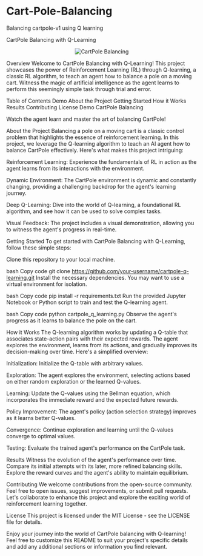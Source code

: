 # Cart-Pole-Balancing
Balancing cartpole-v1 using Q learning

CartPole Balancing with Q-Learning
<p align="center">
  <img src="cartpole.gif" alt="CartPole Balancing">
</p>
Overview
Welcome to CartPole Balancing with Q-Learning! This project showcases the power of Reinforcement Learning (RL) through Q-learning, a classic RL algorithm, to teach an agent how to balance a pole on a moving cart. Witness the magic of artificial intelligence as the agent learns to perform this seemingly simple task through trial and error.

Table of Contents
Demo
About the Project
Getting Started
How it Works
Results
Contributing
License
Demo
CartPole Balancing

Watch the agent learn and master the art of balancing CartPole!

About the Project
Balancing a pole on a moving cart is a classic control problem that highlights the essence of reinforcement learning. In this project, we leverage the Q-learning algorithm to teach an AI agent how to balance CartPole effectively. Here's what makes this project intriguing:

Reinforcement Learning: Experience the fundamentals of RL in action as the agent learns from its interactions with the environment.

Dynamic Environment: The CartPole environment is dynamic and constantly changing, providing a challenging backdrop for the agent's learning journey.

Deep Q-Learning: Dive into the world of Q-learning, a foundational RL algorithm, and see how it can be used to solve complex tasks.

Visual Feedback: The project includes a visual demonstration, allowing you to witness the agent's progress in real-time.

Getting Started
To get started with CartPole Balancing with Q-Learning, follow these simple steps:

Clone this repository to your local machine.

bash
Copy code
git clone https://github.com/your-username/cartpole-q-learning.git
Install the necessary dependencies. You may want to use a virtual environment for isolation.

bash
Copy code
pip install -r requirements.txt
Run the provided Jupyter Notebook or Python script to train and test the Q-learning agent.

bash
Copy code
python cartpole_q_learning.py
Observe the agent's progress as it learns to balance the pole on the cart.

How it Works
The Q-learning algorithm works by updating a Q-table that associates state-action pairs with their expected rewards. The agent explores the environment, learns from its actions, and gradually improves its decision-making over time. Here's a simplified overview:

Initialization: Initialize the Q-table with arbitrary values.

Exploration: The agent explores the environment, selecting actions based on either random exploration or the learned Q-values.

Learning: Update the Q-values using the Bellman equation, which incorporates the immediate reward and the expected future rewards.

Policy Improvement: The agent's policy (action selection strategy) improves as it learns better Q-values.

Convergence: Continue exploration and learning until the Q-values converge to optimal values.

Testing: Evaluate the trained agent's performance on the CartPole task.

Results
Witness the evolution of the agent's performance over time. Compare its initial attempts with its later, more refined balancing skills. Explore the reward curves and the agent's ability to maintain equilibrium.

Contributing
We welcome contributions from the open-source community. Feel free to open issues, suggest improvements, or submit pull requests. Let's collaborate to enhance this project and explore the exciting world of reinforcement learning together.

License
This project is licensed under the MIT License - see the LICENSE file for details.

Enjoy your journey into the world of CartPole balancing with Q-learning! Feel free to customize this README to suit your project's specific details and add any additional sections or information you find relevant.
